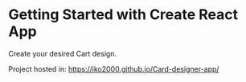 # Getting Started with Create React App
Create your desired Cart design.


Project hosted in: https://iko2000.github.io/Card-designer-app/
